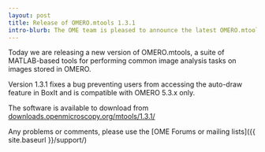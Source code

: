 ```yaml
---
layout: post
title: Release of OMERO.mtools 1.3.1
intro-blurb: The OME team is pleased to announce the latest OMERO.mtools bug-fix release
---
```

Today we are releasing a new version of OMERO.mtools, a suite of MATLAB-based
tools for performing common image analysis tasks on images stored in OMERO.

Version 1.3.1 fixes a bug preventing users from accessing the auto-draw
feature in BoxIt and is compatible with OMERO 5.3.x only.

The software is available to download from [downloads.openmicroscopy.org/mtools/1.3.1/](http://downloads.openmicroscopy.org/mtools/1.3.1/)

Any problems or comments, please use the [OME Forums or mailing lists]({{ site.baseurl }}/support/)